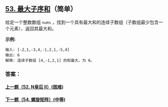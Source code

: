 ## [53. 最大子序和](https://leetcode-cn.com/problems/maximum-subarray/)（简单）

给定一个整数数组 `nums` ，找到一个具有最大和的连续子数组（子数组最少包含一个元素），返回其最大和。

**示例:**

```
输入: [-2,1,-3,4,-1,2,1,-5,4]
输出: 6
解释: 连续子数组 [4,-1,2,1] 的和最大，为 6。
```



### 答案：



#### [上一题（52. N皇后 II）(困难)](https://github.com/sdwwld/leetCode/blob/master/src/main/java/com/wld/java/leetcode/leetCode0052.md)

#### [下一题（54. 螺旋矩阵）(中等)](https://github.com/sdwwld/leetCode/blob/master/src/main/java/com/wld/java/leetcode/leetCode0054.md)